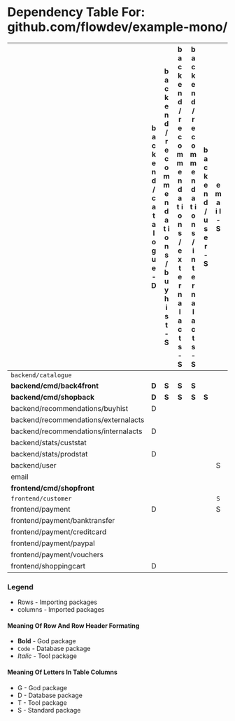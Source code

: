 # Dependency Table For: github.com/flowdev/example-mono/

| | b a c k e n d / c a t a l o g u e - D | b a c k e n d / r e c o m m e n d a t i o n s / b u y h i s t - S | b a c k e n d / r e c o m m e n d a t i o n s / e x t e r n a l a c t s - S | b a c k e n d / r e c o m m e n d a t i o n s / i n t e r n a l a c t s - S | b a c k e n d / u s e r - S | e m a i l - S | e n t i t i e s - T | f r o n t e n d / c u s t o m e r - D | f r o n t e n d / p a y m e n t - S | f r o n t e n d / p a y m e n t / b a n k t r a n s f e r - S | f r o n t e n d / p a y m e n t / c r e d i t c a r d - S | f r o n t e n d / p a y m e n t / p a y p a l - S | f r o n t e n d / p a y m e n t / v o u c h e r s - S | f r o n t e n d / s h o p p i n g c a r t - S | x / l o g g i n g - T |
| :- | :-: | :-: | :-: | :-: | :-: | :-: | :-: | :-: | :-: | :-: | :-: | :-: | :-: | :-: | :-: |
| `backend/catalogue` | | | | | | | `T` | | | | | | | | `T` |
| **backend/cmd/back4front** | **D** | **S** | **S** | **S** | | | **T** | | | | | | | | **T** |
| **backend/cmd/shopback** | **D** | **S** | **S** | **S** | **S** | | **T** | | | | | | | | **T** |
| backend/recommendations/buyhist | D | | | | | | T | | | | | | | | T |
| backend/recommendations/externalacts | | | | | | | | D | | | | | | | T |
| backend/recommendations/internalacts | D | | | | | | T | D | | | | | | | T |
| backend/stats/custstat | | | | | | | | D | | | | | | | T |
| backend/stats/prodstat | D | | | | | | T | | | | | | | | T |
| backend/user | | | | | | S | | | | | | | | | T |
| email | | | | | | | | | | | | | | | T |
| **frontend/cmd/shopfront** | | | | | | | | **D** | **S** | | | | | **S** | **T** |
| `frontend/customer` | | | | | | `S` | | | | | | | | | `T` |
| frontend/payment | D | | | | | S | T | D | | S | S | S | S | | T |
| frontend/payment/banktransfer | | | | | | | T | | | | | | | | T |
| frontend/payment/creditcard | | | | | | | T | | | | | | | | T |
| frontend/payment/paypal | | | | | | | T | | | | | | | | T |
| frontend/payment/vouchers | | | | | | | T | | | | | | | | T |
| frontend/shoppingcart | D | | | | | | T | | | | | | | | T |

### Legend

* Rows - Importing packages
* columns - Imported packages


#### Meaning Of Row And Row Header Formating

* **Bold** - God package
* `Code` - Database package
* _Italic_ - Tool package


#### Meaning Of Letters In Table Columns

* G - God package
* D - Database package
* T - Tool package
* S - Standard package
